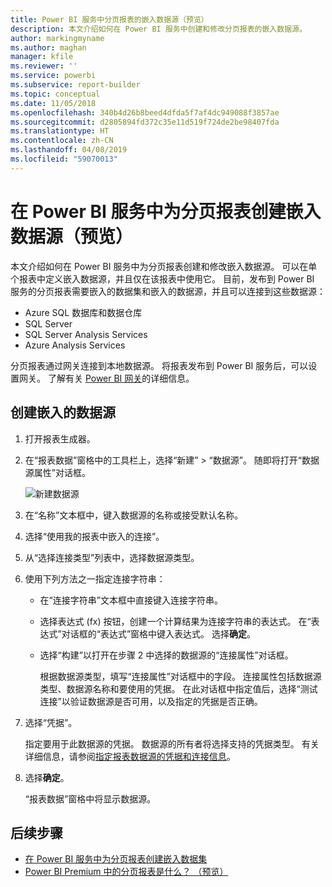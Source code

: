 ```yaml
---
title: Power BI 服务中分页报表的嵌入数据源（预览）
description: 本文介绍如何在 Power BI 服务中创建和修改分页报表的嵌入数据源。
author: markingmyname
ms.author: maghan
manager: kfile
ms.reviewer: ''
ms.service: powerbi
ms.subservice: report-builder
ms.topic: conceptual
ms.date: 11/05/2018
ms.openlocfilehash: 340b4d26b8beed4dfda5f7af4dc949088f3857ae
ms.sourcegitcommit: d2805894fd372c35e11d519f724de2be98407fda
ms.translationtype: HT
ms.contentlocale: zh-CN
ms.lasthandoff: 04/08/2019
ms.locfileid: "59070013"
---
```

# <a name="create-an-embedded-data-source-for-paginated-reports-in-the-power-bi-service-preview"></a>在 Power BI 服务中为分页报表创建嵌入数据源（预览）

本文介绍如何在 Power BI 服务中为分页报表创建和修改嵌入数据源。 可以在单个报表中定义嵌入数据源，并且仅在该报表中使用它。 目前，发布到 Power BI 服务的分页报表需要嵌入的数据集和嵌入的数据源，并且可以连接到这些数据源：

- Azure SQL 数据库和数据仓库
- SQL Server
- SQL Server Analysis Services
- Azure Analysis Services

分页报表通过网关连接到本地数据源。 将报表发布到 Power BI 服务后，可以设置网关。 了解有关 [Power BI 网关](service-gateway-getting-started.md)的详细信息。 

## <a name="create-an-embedded-data-source"></a>创建嵌入的数据源
  
1. 打开报表生成器。

1. 在“报表数据”窗格中的工具栏上，选择“新建” > “数据源”。 随即将打开“数据源属性”对话框。

    ![新建数据源](media/paginated-reports-embedded-data-source/power-bi-paginated-new-data-source.png)
  
2.  在“名称”文本框中，键入数据源的名称或接受默认名称。  
  
3.  选择“使用我的报表中嵌入的连接”。  
  
1.  从“选择连接类型”列表中，选择数据源类型。 

1.  使用下列方法之一指定连接字符串：  
  
    -   在“连接字符串”文本框中直接键入连接字符串。 
  
    -   选择表达式 (fx) 按钮，创建一个计算结果为连接字符串的表达式。 在“表达式”对话框的“表达式”窗格中键入表达式。 选择**确定**。 
  
    -   选择“构建”以打开在步骤 2 中选择的数据源的“连接属性”对话框。  
  
        根据数据源类型，填写“连接属性”对话框中的字段。 连接属性包括数据源类型、数据源名称和要使用的凭据。 在此对话框中指定值后，选择“测试连接”以验证数据源是否可用，以及指定的凭据是否正确。  
  
4.  选择“凭据”。  
  
     指定要用于此数据源的凭据。 数据源的所有者将选择支持的凭据类型。 有关详细信息，请参阅[指定报表数据源的凭据和连接信息](https://docs.microsoft.com/sql/reporting-services/report-data/specify-credential-and-connection-information-for-report-data-sources)。
  
5.  选择**确定**。  
  
     “报表数据”窗格中将显示数据源。  

## <a name="next-steps"></a>后续步骤

- [在 Power BI 服务中为分页报表创建嵌入数据集](paginated-reports-create-embedded-dataset.md)
- [Power BI Premium 中的分页报表是什么？ （预览）](paginated-reports-report-builder-power-bi.md)
